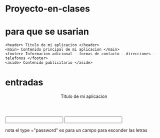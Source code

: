 # Proyecto-en-clases

# para que se usarian 
    <header> Titulo de mi aplicacion </header>
    <main> Contenido principal de mi aplicacion </main>
    <footer> Informacion adicional - formas de contacto - direcciones - telefonos </footer>
    <aside> Contenido publicitario </aside>
# entradas 
 <header> Titulo de mi aplicacion </header>
    <main> 
        <section id="login-box">
            <input type="text" />  
            <input type="password" />   
        </section>    

nota el type ="password" es para un campo para esconder las letras
